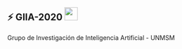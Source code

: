 ## ⚡ GIIA-2020 <img src="https://media.giphy.com/media/WUlplcMpOCEmTGBtBW/giphy.gif" width="30"> 
Grupo de Investigación de Inteligencia Artificial - UNMSM
